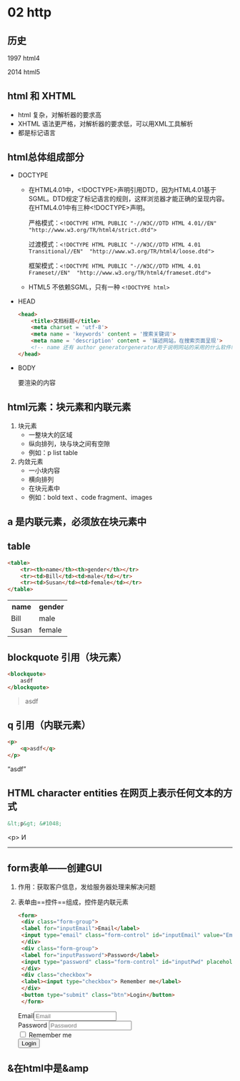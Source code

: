 # 02 http

## 历史

1997 html4

2014 html5

## html 和 XHTML

- html 复杂，对解析器的要求高
- XHTML 语法更严格，对解析器的要求低，可以用XML工具解析
- 都是标记语言

## html总体组成部分

- DOCTYPE

  - 在HTML4.01中，<!DOCTYPE>声明引用DTD，因为HTML4.01基于SGML。DTD规定了标记语言的规则，这样浏览器才能正确的呈现内容。在HTML4.01中有三种<!DOCTYPE>声明。

    严格模式：`<!DOCTYPE HTML PUBLIC "-//W3C//DTD HTML 4.01//EN"  "http://www.w3.org/TR/html4/strict.dtd">`

    过渡模式：`<!DOCTYPE HTML PUBLIC "-//W3C//DTD HTML 4.01 Transitional//EN"  "http://www.w3.org/TR/html4/loose.dtd">`

    框架模式：`<!DOCTYPE HTML PUBLIC "-//W3C//DTD HTML 4.01 Frameset//EN"  "http://www.w3.org/TR/html4/frameset.dtd">`

  - HTML5 不依赖SGML，只有一种    `<!DOCTYPE html>`

- HEAD

  ```html
  <head>
      <title>文档标题</title>
      <meta charset = 'utf-8'>
      <meta name = 'keywords' content = '搜索关键词'>
      <meta name = 'description' content = '描述网站，在搜索页面呈现'>
      <!-- name 还有 author generatorgenerator用于说明网站的采用的什么软件制作 -->
  </head>
  ```

- BODY

  要渲染的内容

## html元素：块元素和内联元素

1. 块元素
   - 一整块大的区域
   - 纵向排列，块与块之间有空隙
   - 例如：p list table
2. 内敛元素
   - 一小块内容
   - 横向排列
   - 在块元素中
   - 例如：bold text 、code fragment、images

## a 是内联元素，必须放在块元素中

## table

```html
<table>
    <tr><th>name</th><th>gender</th></tr>
    <tr><td>Bill</td><td>male</td></tr>
    <tr><td>Susan</td><td>female</td></tr>
</table>
```

<table>
    <tr><th>name</th><th>gender</th></tr>
    <tr><td>Bill</td><td>male</td></tr>
    <tr><td>Susan</td><td>female</td></tr>
</table>

## blockquote 引用（块元素）

```html
<blockquote>
    asdf
</blockquote>
```

<blockquote>
    asdf
</blockquote>

## q 引用（内联元素）

```html
<p>
    <q>asdf</q>
</p>
```

<p>
    <q>asdf</q>
</p>

## HTML character entities 在网页上表示任何文本的方式

```html
&lt;p&gt; &#1048;
```

&lt;p&gt; &#1048;

---

## form表单——创建GUI

1. 作用：获取客户信息，发给服务器处理来解决问题

2. 表单由==控件==组成，控件是内联元素

   ```html
   <form>
    <div class="form-group">
    <label for="inputEmail">Email</label>
    <input type="email" class="form-control" id="inputEmail" value="Email">
    </div>
    <div class="form-group">
    <label for="inputPassword">Password</label>
    <input type="password" class="form-control" id="inputPwd" placeholder="Password">
    </div>
    <div class="checkbox">
    <label><input type="checkbox"> Remember me</label>
    </div>
    <button type="submit" class="btn">Login</button>
    </form>
   ```

   <form><label for = "inputEmail">Email</label><input type = "email" placeholder = "Email"></input><br><label for="inputPassword">Password</label> <input type="password" class="form-control" id="inputPwd" placeholder="Password"><br><label><input type="checkbox"> Remember me</label><br><button type="submit" class="btn">Login</button></form>

## &在html中是&amp

## 